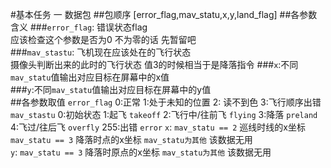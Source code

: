 #基本任务 一 数据包
##包顺序
	[error_flag,mav_statu,x,y,land_flag]
##各参数含义
###`error_flag`: 错误状态flag  
应该检查这个参数是否为0 不为零的话 先暂留吧  
###`mav_stastu`: 飞机现在应该处在的飞行状态  
摄像头判断出来的此时的飞行状态 值3的时候相当于是降落指令
###`x`:不同`mav_statu`值输出对应目标在屏幕中的x值  
###`y`:不同`mav_statu`值输出对应目标在屏幕中的y值            
##各参数取值
`error_flag` 0:正常 1:处于未知的位置  2: 读不到色  3:飞行顺序出错  
`mav_stastu` 0:初始状态 1:起飞 `takeoff` 2:飞行中/往前飞 `flying` 3:降落 `preland` 4:飞过/往后飞 `overfly` 255:出错 `error` 
`x`:   `mav_statu == 2` 巡线时线的x坐标   `mav_statu == 3` 降落时点的x坐标    `mav_statu为其他` 该数据无用  
`y`: `mav_statu == 3`   降落时原点的x坐标 `mav_statu为其他` 该数据无用